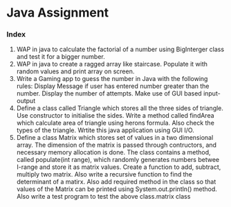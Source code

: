 # Java Assignment

### Index 

1. WAP in java to calculate the factorial of a number using BigInterger class and test it for a bigger number.
2. WAP in java to create a ragged array like staircase. Populate it with random values and print array on screen.
3. Write a Gaming app to guess the number in Java with the following rules:
    Display Message if user has entered number greater than the number.
    Display the number of attempts.
    Make use of GUI based input-output 
4. Define a class called Triangle which stores all the three sides of triangle. Use constructor to initialise the sides. Write a method called findArea which calculate area of triangle using herons formula. Also check the types of the triangle. Wrtite this java application using GUI I/O.
5. Define a class Matrix which stores set of values in a two dimensional array. The dimension of the matrix is passed through contructors, and necessary memory allocation is done. 
The class contains a method, called populate(int range), which randomly generates numbers betwee I-range and store it as matrix values. Create a function to add, subtract, multiply two matrix. 
Also write a recursive function to find the determinant of a matirx. Also add required method in the class so that values of the Matrix can be printed using System.out.println() method. Also write a test program to test the above class.matrix class